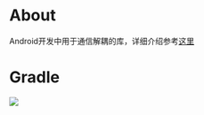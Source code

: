 # About
Android开发中用于通信解耦的库，详细介绍参考[这里](https://juejin.im/post/5cdd5f4ae51d456e55623c0f)<br>

# Gradle
[![](https://jitpack.io/v/zj565061763/stream.svg)](https://jitpack.io/#zj565061763/stream)
